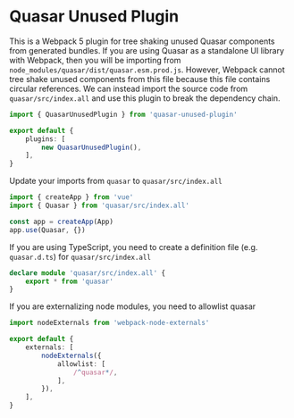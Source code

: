 # Quasar Unused Plugin

This is a Webpack 5 plugin for tree shaking unused Quasar components from generated bundles. If you are using Quasar as a standalone UI library with Webpack, then you will be importing from `node_modules/quasar/dist/quasar.esm.prod.js`. However, Webpack cannot tree shake unused components from this file because this file contains circular references. We can instead import the source code from `quasar/src/index.all` and use this plugin to break the dependency chain.

```ts
import { QuasarUnusedPlugin } from 'quasar-unused-plugin'

export default {
    plugins: [
        new QuasarUnusedPlugin(),
    ],
}
```

Update your imports from `quasar` to `quasar/src/index.all`

```ts
import { createApp } from 'vue'
import { Quasar } from 'quasar/src/index.all'

const app = createApp(App)
app.use(Quasar, {})
```

If you are using TypeScript, you need to create a definition file (e.g. `quasar.d.ts`) for `quasar/src/index.all`

```ts
declare module 'quasar/src/index.all' {
    export * from 'quasar'
}
```

If you are externalizing node modules, you need to allowlist quasar

```ts
import nodeExternals from 'webpack-node-externals'

export default {
    externals: [
        nodeExternals({
            allowlist: [
                /^quasar*/,
            ],
        }),
    ],
}
```
